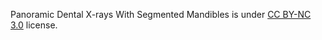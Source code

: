Panoramic Dental X-rays With Segmented Mandibles is under [CC BY-NC 3.0](https://creativecommons.org/licenses/by-nc/3.0/) license.